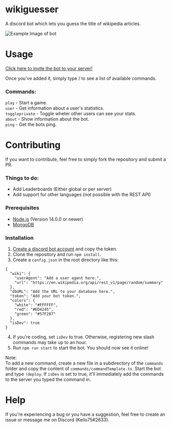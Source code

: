 # wikiguesser
A discord bot which lets you guess the title of wikipedia articles.

![Example Image of bot](https://cdn.discordapp.com/attachments/858076324979671060/858272004654235648/unknown.png)

# Usage
[Click here to invite the bot to your server!](https://discord.com/api/oauth2/authorize?client_id=851499065711263764&permissions=0&scope=bot%20applications.commands)

Once you've added it, simply type / to see a list of available commands.

### Commands:
`play` - Start a game.  
`user` - Get information about a user's statistics.  
`toggleprivate` - Toggle wheter other users can see your stats.  
`about` - Show information about the bot.  
`ping` - Get the bots ping.  

# Contributing
If you want to contribute, feel free to simply fork the repository and submit a PR.

### Things to do:
- Add Leaderboards (Either global or per server)
- Add support for other languages (not possible with the REST API)

### Prerequisites
- [Node.js](https://nodejs.org/en/) (Version 14.0.0 or newer)
- [MongoDB](https://www.mongodb.com/)

### Installation
1. [Create a discord bot account](https://discord.com/developers/applications) and copy the token.
2. Clone the repository and run `npm install`.
3. Create a `config.json` in the root directory like this:
```
{
  "wiki": {
    "userAgent": "Add a user agent here.",
    "url": "https://en.wikipedia.org/api/rest_v1/page/random/summary"
  },
  "dbURL": "Add the URL to your database here.",
  "token": "Add your bot token.",
  "colors": {
    "white": "#FFFFFF",
    "red": "#ED4245",
    "green": "#57F287" 
  },
  "isDev": true
}
```
4. If you're coding, set `isDev` to true. Otherwise, registering new slash commands may take up to an hour.
5. Run `npm run start` to start the bot. You should now see it online!

Note:  
To add a new command, create a new file in a subdirectory of the `commands` folder and copy the content of `commands/commandTemplate.ts`. Start the bot and type `!deploy`. If `isDev` is set to true, it'll immediately add the commands to the server you typed the command in. 

# Help
If you're experiencing a bug or you have a suggestion, feel free to create an issue or message me on Discord (Keilo75#2633).
